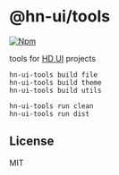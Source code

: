 # @hn-ui/tools

[![Npm](https://img.shields.io/npm/v/@hn-ui/tools)](https://www.npmjs.com/package/@hn-ui/tools)

tools for [HD UI](https://hn-ui.com) projects

```npm
hn-ui-tools build file
hn-ui-tools build theme
hn-ui-tools build utils

hn-ui-tools run clean
hn-ui-tools run dist
```

## License

MIT
